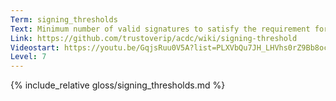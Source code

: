 ```yaml
---
Term: signing_thresholds
Text: Minimum number of valid signatures to satisfy the requirement for successful validation
Link: https://github.com/trustoverip/acdc/wiki/signing-threshold
Videostart: https://youtu.be/GqjsRuu0V5A?list=PLXVbQu7JH_LHVhs0rZ9Bb8ocyKlPljkaG&t=04m48s
Level: 7
---
```


{% include_relative gloss/signing_thresholds.md %}
